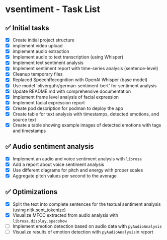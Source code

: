 # vsentiment - Task List

## ✅ Initial tasks
- [x] Create initial project structure
- [x] implement video upload
- [x] implement audio extraction
- [x] Implement audio to text transcription (using Whisper)
- [x] Implement text sentiment analysis
- [x] Implement sentiment report with time-series analysis (sentence-level)
- [x] Cleanup temporary files
- [x] Replaced SpeechRecognition with OpenAI Whisper (base model)
- [x] Use model 'oliverguhr/german-sentiment-bert' for sentiment analysis
- [x] Update README.md with comprehensive documentation
- [x] Implement frame level analysis of facial expression
- [x] Implement facial expression report
- [x] Create pod description for podman to deploy the app
- [x] Create table for text analysis with timestamps, detected emotions, and source text
- [x] Create a table showing example images of detected emotions with tags and timestamps

## ✅ Audio sentiment analysis
- [x] Implement an audio and voice sentiment analysis with `librosa`
- [x] Add a report about voice sentiment analysis
- [x] Use different diagrams for pitch and energy with proper scales
- [x] Aggregate pitch values per second to the average

## ✅ Optimizations
- [x] Split the text into complete sentences for the textual sentiment analysis (using nltk.sent_tokenize)
- [x] Visualize MFCC extracted from audio analysis with `librosa.display.specshow`
- [ ] Implement emotion detection based on audio data with `pyAudioAnalysis`
- [ ] Visualize results of emotion detection with `pyAudioAnalysis`in report
